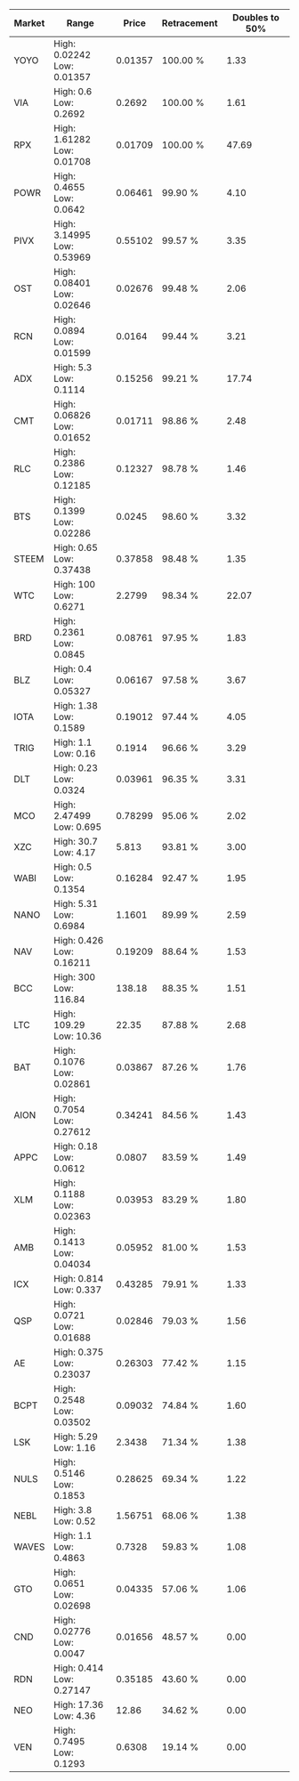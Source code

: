 | Market | Range | Price| Retracement | Doubles to 50% |
| --- | --- | --- | --- | --- |
| YOYO | High: 0.02242<br />Low: 0.01357 | 0.01357 | 100.00 % | 1.33 |
| VIA | High: 0.6<br />Low: 0.2692 | 0.2692 | 100.00 % | 1.61 |
| RPX | High: 1.61282<br />Low: 0.01708 | 0.01709 | 100.00 % | 47.69 |
| POWR | High: 0.4655<br />Low: 0.0642 | 0.06461 | 99.90 % | 4.10 |
| PIVX | High: 3.14995<br />Low: 0.53969 | 0.55102 | 99.57 % | 3.35 |
| OST | High: 0.08401<br />Low: 0.02646 | 0.02676 | 99.48 % | 2.06 |
| RCN | High: 0.0894<br />Low: 0.01599 | 0.0164 | 99.44 % | 3.21 |
| ADX | High: 5.3<br />Low: 0.1114 | 0.15256 | 99.21 % | 17.74 |
| CMT | High: 0.06826<br />Low: 0.01652 | 0.01711 | 98.86 % | 2.48 |
| RLC | High: 0.2386<br />Low: 0.12185 | 0.12327 | 98.78 % | 1.46 |
| BTS | High: 0.1399<br />Low: 0.02286 | 0.0245 | 98.60 % | 3.32 |
| STEEM | High: 0.65<br />Low: 0.37438 | 0.37858 | 98.48 % | 1.35 |
| WTC | High: 100<br />Low: 0.6271 | 2.2799 | 98.34 % | 22.07 |
| BRD | High: 0.2361<br />Low: 0.0845 | 0.08761 | 97.95 % | 1.83 |
| BLZ | High: 0.4<br />Low: 0.05327 | 0.06167 | 97.58 % | 3.67 |
| IOTA | High: 1.38<br />Low: 0.1589 | 0.19012 | 97.44 % | 4.05 |
| TRIG | High: 1.1<br />Low: 0.16 | 0.1914 | 96.66 % | 3.29 |
| DLT | High: 0.23<br />Low: 0.0324 | 0.03961 | 96.35 % | 3.31 |
| MCO | High: 2.47499<br />Low: 0.695 | 0.78299 | 95.06 % | 2.02 |
| XZC | High: 30.7<br />Low: 4.17 | 5.813 | 93.81 % | 3.00 |
| WABI | High: 0.5<br />Low: 0.1354 | 0.16284 | 92.47 % | 1.95 |
| NANO | High: 5.31<br />Low: 0.6984 | 1.1601 | 89.99 % | 2.59 |
| NAV | High: 0.426<br />Low: 0.16211 | 0.19209 | 88.64 % | 1.53 |
| BCC | High: 300<br />Low: 116.84 | 138.18 | 88.35 % | 1.51 |
| LTC | High: 109.29<br />Low: 10.36 | 22.35 | 87.88 % | 2.68 |
| BAT | High: 0.1076<br />Low: 0.02861 | 0.03867 | 87.26 % | 1.76 |
| AION | High: 0.7054<br />Low: 0.27612 | 0.34241 | 84.56 % | 1.43 |
| APPC | High: 0.18<br />Low: 0.0612 | 0.0807 | 83.59 % | 1.49 |
| XLM | High: 0.1188<br />Low: 0.02363 | 0.03953 | 83.29 % | 1.80 |
| AMB | High: 0.1413<br />Low: 0.04034 | 0.05952 | 81.00 % | 1.53 |
| ICX | High: 0.814<br />Low: 0.337 | 0.43285 | 79.91 % | 1.33 |
| QSP | High: 0.0721<br />Low: 0.01688 | 0.02846 | 79.03 % | 1.56 |
| AE | High: 0.375<br />Low: 0.23037 | 0.26303 | 77.42 % | 1.15 |
| BCPT | High: 0.2548<br />Low: 0.03502 | 0.09032 | 74.84 % | 1.60 |
| LSK | High: 5.29<br />Low: 1.16 | 2.3438 | 71.34 % | 1.38 |
| NULS | High: 0.5146<br />Low: 0.1853 | 0.28625 | 69.34 % | 1.22 |
| NEBL | High: 3.8<br />Low: 0.52 | 1.56751 | 68.06 % | 1.38 |
| WAVES | High: 1.1<br />Low: 0.4863 | 0.7328 | 59.83 % | 1.08 |
| GTO | High: 0.0651<br />Low: 0.02698 | 0.04335 | 57.06 % | 1.06 |
| CND | High: 0.02776<br />Low: 0.0047 | 0.01656 | 48.57 % | 0.00 |
| RDN | High: 0.414<br />Low: 0.27147 | 0.35185 | 43.60 % | 0.00 |
| NEO | High: 17.36<br />Low: 4.36 | 12.86 | 34.62 % | 0.00 |
| VEN | High: 0.7495<br />Low: 0.1293 | 0.6308 | 19.14 % | 0.00 |
